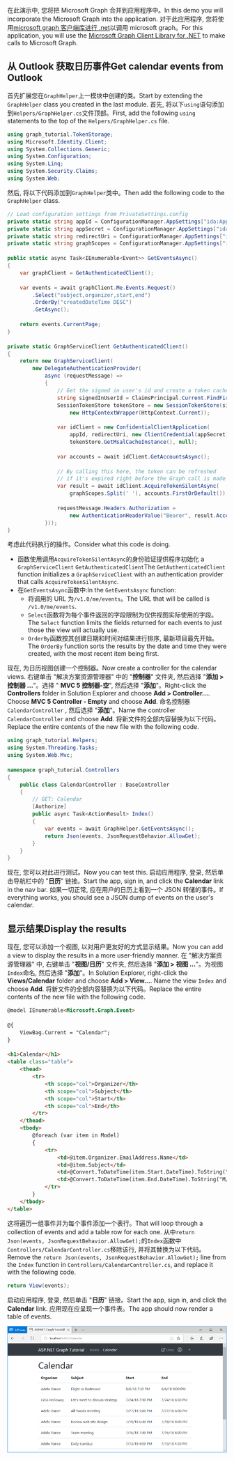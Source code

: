 <!-- markdownlint-disable MD002 MD041 -->

<span data-ttu-id="8c7dc-101">在此演示中, 您将把 Microsoft Graph 合并到应用程序中。</span><span class="sxs-lookup"><span data-stu-id="8c7dc-101">In this demo you will incorporate the Microsoft Graph into the application.</span></span> <span data-ttu-id="8c7dc-102">对于此应用程序, 您将使用[microsoft graph 客户端库进行 .net](https://github.com/microsoftgraph/msgraph-sdk-dotnet)以调用 microsoft graph。</span><span class="sxs-lookup"><span data-stu-id="8c7dc-102">For this application, you will use the [Microsoft Graph Client Library for .NET](https://github.com/microsoftgraph/msgraph-sdk-dotnet) to make calls to Microsoft Graph.</span></span>

## <a name="get-calendar-events-from-outlook"></a><span data-ttu-id="8c7dc-103">从 Outlook 获取日历事件</span><span class="sxs-lookup"><span data-stu-id="8c7dc-103">Get calendar events from Outlook</span></span>

<span data-ttu-id="8c7dc-104">首先扩展您在`GraphHelper`上一模块中创建的类。</span><span class="sxs-lookup"><span data-stu-id="8c7dc-104">Start by extending the `GraphHelper` class you created in the last module.</span></span> <span data-ttu-id="8c7dc-105">首先, 将以下`using`语句添加到`Helpers/GraphHelper.cs`文件顶部。</span><span class="sxs-lookup"><span data-stu-id="8c7dc-105">First, add the following `using` statements to the top of the `Helpers/GraphHelper.cs` file.</span></span>

```cs
using graph_tutorial.TokenStorage;
using Microsoft.Identity.Client;
using System.Collections.Generic;
using System.Configuration;
using System.Linq;
using System.Security.Claims;
using System.Web;
```

<span data-ttu-id="8c7dc-106">然后, 将以下代码添加到`GraphHelper`类中。</span><span class="sxs-lookup"><span data-stu-id="8c7dc-106">Then add the following code to the `GraphHelper` class.</span></span>

```cs
// Load configuration settings from PrivateSettings.config
private static string appId = ConfigurationManager.AppSettings["ida:AppId"];
private static string appSecret = ConfigurationManager.AppSettings["ida:AppSecret"];
private static string redirectUri = ConfigurationManager.AppSettings["ida:RedirectUri"];
private static string graphScopes = ConfigurationManager.AppSettings["ida:AppScopes"];

public static async Task<IEnumerable<Event>> GetEventsAsync()
{
    var graphClient = GetAuthenticatedClient();

    var events = await graphClient.Me.Events.Request()
        .Select("subject,organizer,start,end")
        .OrderBy("createdDateTime DESC")
        .GetAsync();

    return events.CurrentPage;
}

private static GraphServiceClient GetAuthenticatedClient()
{
    return new GraphServiceClient(
        new DelegateAuthenticationProvider(
            async (requestMessage) =>
            {
                // Get the signed in user's id and create a token cache
                string signedInUserId = ClaimsPrincipal.Current.FindFirst(ClaimTypes.NameIdentifier).Value;
                SessionTokenStore tokenStore = new SessionTokenStore(signedInUserId,
                    new HttpContextWrapper(HttpContext.Current));

                var idClient = new ConfidentialClientApplication(
                    appId, redirectUri, new ClientCredential(appSecret),
                    tokenStore.GetMsalCacheInstance(), null);

                var accounts = await idClient.GetAccountsAsync();

                // By calling this here, the token can be refreshed
                // if it's expired right before the Graph call is made
                var result = await idClient.AcquireTokenSilentAsync(
                    graphScopes.Split(' '), accounts.FirstOrDefault());

                requestMessage.Headers.Authorization =
                    new AuthenticationHeaderValue("Bearer", result.AccessToken);
            }));
}
```

<span data-ttu-id="8c7dc-107">考虑此代码执行的操作。</span><span class="sxs-lookup"><span data-stu-id="8c7dc-107">Consider what this code is doing.</span></span>

- <span data-ttu-id="8c7dc-108">函数使用调用`AcquireTokenSilentAsync`的身份验证提供程序初始化 a `GraphServiceClient` `GetAuthenticatedClient`</span><span class="sxs-lookup"><span data-stu-id="8c7dc-108">The `GetAuthenticatedClient` function initializes a `GraphServiceClient` with an authentication provider that calls `AcquireTokenSilentAsync`.</span></span>
- <span data-ttu-id="8c7dc-109">在`GetEventsAsync`函数中:</span><span class="sxs-lookup"><span data-stu-id="8c7dc-109">In the `GetEventsAsync` function:</span></span>
  - <span data-ttu-id="8c7dc-110">将调用的 URL 为`/v1.0/me/events`。</span><span class="sxs-lookup"><span data-stu-id="8c7dc-110">The URL that will be called is `/v1.0/me/events`.</span></span>
  - <span data-ttu-id="8c7dc-111">`Select`函数将为每个事件返回的字段限制为仅供视图实际使用的字段。</span><span class="sxs-lookup"><span data-stu-id="8c7dc-111">The `Select` function limits the fields returned for each events to just those the view will actually use.</span></span>
  - <span data-ttu-id="8c7dc-112">`OrderBy`函数按其创建日期和时间对结果进行排序, 最新项目最先开始。</span><span class="sxs-lookup"><span data-stu-id="8c7dc-112">The `OrderBy` function sorts the results by the date and time they were created, with the most recent item being first.</span></span>

<span data-ttu-id="8c7dc-113">现在, 为日历视图创建一个控制器。</span><span class="sxs-lookup"><span data-stu-id="8c7dc-113">Now create a controller for the calendar views.</span></span> <span data-ttu-id="8c7dc-114">右键单击 "解决方案资源管理器" 中的 "**控制器**" 文件夹, 然后选择 "**添加 > 控制器 ...**"。选择 " **MVC 5 控制器-空**", 然后选择 "**添加**"。</span><span class="sxs-lookup"><span data-stu-id="8c7dc-114">Right-click the **Controllers** folder in Solution Explorer and choose **Add > Controller...**. Choose **MVC 5 Controller - Empty** and choose **Add**.</span></span> <span data-ttu-id="8c7dc-115">命名控制器`CalendarController` , 然后选择 "**添加**"。</span><span class="sxs-lookup"><span data-stu-id="8c7dc-115">Name the controller `CalendarController` and choose **Add**.</span></span> <span data-ttu-id="8c7dc-116">将新文件的全部内容替换为以下代码。</span><span class="sxs-lookup"><span data-stu-id="8c7dc-116">Replace the entire contents of the new file with the following code.</span></span>

```cs
using graph_tutorial.Helpers;
using System.Threading.Tasks;
using System.Web.Mvc;

namespace graph_tutorial.Controllers
{
    public class CalendarController : BaseController
    {
        // GET: Calendar
        [Authorize]
        public async Task<ActionResult> Index()
        {
            var events = await GraphHelper.GetEventsAsync();
            return Json(events, JsonRequestBehavior.AllowGet);
        }
    }
}
```

<span data-ttu-id="8c7dc-117">现在, 您可以对此进行测试。</span><span class="sxs-lookup"><span data-stu-id="8c7dc-117">Now you can test this.</span></span> <span data-ttu-id="8c7dc-118">启动应用程序, 登录, 然后单击导航栏中的 "**日历**" 链接。</span><span class="sxs-lookup"><span data-stu-id="8c7dc-118">Start the app, sign in, and click the **Calendar** link in the nav bar.</span></span> <span data-ttu-id="8c7dc-119">如果一切正常, 应在用户的日历上看到一个 JSON 转储的事件。</span><span class="sxs-lookup"><span data-stu-id="8c7dc-119">If everything works, you should see a JSON dump of events on the user's calendar.</span></span>

## <a name="display-the-results"></a><span data-ttu-id="8c7dc-120">显示结果</span><span class="sxs-lookup"><span data-stu-id="8c7dc-120">Display the results</span></span>

<span data-ttu-id="8c7dc-121">现在, 您可以添加一个视图, 以对用户更友好的方式显示结果。</span><span class="sxs-lookup"><span data-stu-id="8c7dc-121">Now you can add a view to display the results in a more user-friendly manner.</span></span> <span data-ttu-id="8c7dc-122">在 "解决方案资源管理器" 中, 右键单击 "**视图/日历**" 文件夹, 然后选择 "**添加 > 视图 ...**"。为视图`Index`命名, 然后选择 "**添加**"。</span><span class="sxs-lookup"><span data-stu-id="8c7dc-122">In Solution Explorer, right-click the **Views/Calendar** folder and choose **Add > View...**. Name the view `Index` and choose **Add**.</span></span> <span data-ttu-id="8c7dc-123">将新文件的全部内容替换为以下代码。</span><span class="sxs-lookup"><span data-stu-id="8c7dc-123">Replace the entire contents of the new file with the following code.</span></span>

```html
@model IEnumerable<Microsoft.Graph.Event>

@{
    ViewBag.Current = "Calendar";
}

<h1>Calendar</h1>
<table class="table">
    <thead>
        <tr>
            <th scope="col">Organizer</th>
            <th scope="col">Subject</th>
            <th scope="col">Start</th>
            <th scope="col">End</th>
        </tr>
    </thead>
    <tbody>
        @foreach (var item in Model)
        {
            <tr>
                <td>@item.Organizer.EmailAddress.Name</td>
                <td>@item.Subject</td>
                <td>@Convert.ToDateTime(item.Start.DateTime).ToString("M/d/yy h:mm tt")</td>
                <td>@Convert.ToDateTime(item.End.DateTime).ToString("M/d/yy h:mm tt")</td>
            </tr>
        }
    </tbody>
</table>
```

<span data-ttu-id="8c7dc-124">这将遍历一组事件并为每个事件添加一个表行。</span><span class="sxs-lookup"><span data-stu-id="8c7dc-124">That will loop through a collection of events and add a table row for each one.</span></span> <span data-ttu-id="8c7dc-125">从中`return Json(events, JsonRequestBehavior.AllowGet);`的`Index`函数中`Controllers/CalendarController.cs`移除该行, 并将其替换为以下代码。</span><span class="sxs-lookup"><span data-stu-id="8c7dc-125">Remove the `return Json(events, JsonRequestBehavior.AllowGet);` line from the `Index` function in `Controllers/CalendarController.cs`, and replace it with the following code.</span></span>

```cs
return View(events);
```

<span data-ttu-id="8c7dc-126">启动应用程序, 登录, 然后单击 "**日历**" 链接。</span><span class="sxs-lookup"><span data-stu-id="8c7dc-126">Start the app, sign in, and click the **Calendar** link.</span></span> <span data-ttu-id="8c7dc-127">应用现在应呈现一个事件表。</span><span class="sxs-lookup"><span data-stu-id="8c7dc-127">The app should now render a table of events.</span></span>

![事件表的屏幕截图](./images/add-msgraph-01.png)